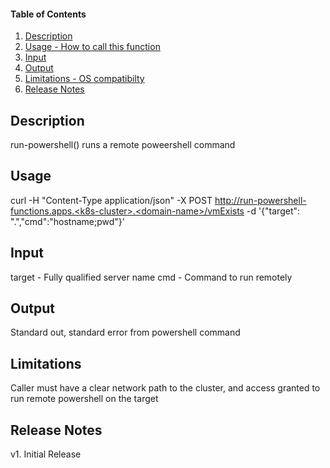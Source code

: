 #### Table of Contents

1. [Description](#description)
2. [Usage - How to call this function](#usage)
3. [Input](#input)
4. [Output](#output)
5. [Limitations - OS compatibilty](#limitations)
6. [Release Notes](#release_notes)


## Description
run-powershell() runs a remote poweershell command


## Usage
curl -H "Content-Type application/json" -X POST http://run-powershell-functions.apps.<k8s-cluster>.<domain-name>/vmExists -d '{"target": "<WinRM-Server>.<domain-name>","cmd":"hostname;pwd"}'


## Input
target - Fully qualified server name
cmd - Command to run remotely



## Output
Standard out, standard error from powershell command


## Limitations
Caller must have a clear network path to the cluster, and access granted to run remote powershell on the target


## Release Notes
v1. Initial Release
